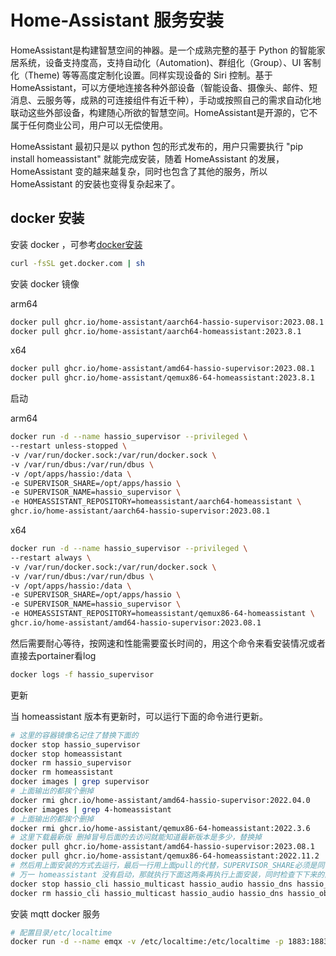 # Home-Assistant 服务安装

HomeAssistant是构建智慧空间的神器。是一个成熟完整的基于 Python 的智能家居系统，设备支持度高，支持自动化（Automation)、群组化（Group）、UI 客制化（Theme) 等等高度定制化设置。同样实现设备的 Siri 控制。基于HomeAssistant，可以方便地连接各种外部设备（智能设备、摄像头、邮件、短消息、云服务等，成熟的可连接组件有近千种），手动或按照自己的需求自动化地联动这些外部设备，构建随心所欲的智慧空间。HomeAssistant是开源的，它不属于任何商业公司，用户可以无偿使用。  

HomeAssistant 最初只是以 python 包的形式发布的，用户只需要执行 "pip install homeassistant" 就能完成安装，随着 HomeAssistant 的发展， HomeAssistant 变的越来越复杂，同时也包含了其他的服务，所以 HomeAssistant 的安装也变得复杂起来了。 

## docker 安装

安装 docker ，可参考[docker安装](docker安装.md)
```bash
curl -fsSL get.docker.com | sh
``` 

安装 docker 镜像

arm64
``` bash
docker pull ghcr.io/home-assistant/aarch64-hassio-supervisor:2023.08.1
docker pull ghcr.io/home-assistant/aarch64-homeassistant:2023.8.1
```

x64
``` bash
docker pull ghcr.io/home-assistant/amd64-hassio-supervisor:2023.08.1
docker pull ghcr.io/home-assistant/qemux86-64-homeassistant:2023.8.1
```

启动

arm64
```bash
docker run -d --name hassio_supervisor --privileged \
--restart unless-stopped \
-v /var/run/docker.sock:/var/run/docker.sock \
-v /var/run/dbus:/var/run/dbus \
-v /opt/apps/hassio:/data \
-e SUPERVISOR_SHARE=/opt/apps/hassio \
-e SUPERVISOR_NAME=hassio_supervisor \
-e HOMEASSISTANT_REPOSITORY=homeassistant/aarch64-homeassistant \
ghcr.io/home-assistant/aarch64-hassio-supervisor:2023.08.1
```




x64
```bash
docker run -d --name hassio_supervisor --privileged \
--restart always \
-v /var/run/docker.sock:/var/run/docker.sock \
-v /var/run/dbus:/var/run/dbus \
-v /opt/apps/hassio:/data \
-e SUPERVISOR_SHARE=/opt/apps/hassio \
-e SUPERVISOR_NAME=hassio_supervisor \
-e HOMEASSISTANT_REPOSITORY=homeassistant/qemux86-64-homeassistant \
ghcr.io/home-assistant/amd64-hassio-supervisor:2023.08.1

```

然后需要耐心等待，按网速和性能需要蛮长时间的，用这个命令来看安装情况或者直接去portainer看log


```bash
docker logs -f hassio_supervisor
```


更新

当 homeassistant 版本有更新时，可以运行下面的命令进行更新。
```bash
# 这里的容器镜像名记住了替换下面的
docker stop hassio_supervisor
docker stop homeassistant
docker rm hassio_supervisor
docker rm homeassistant
docker images | grep supervisor
# 上面输出的都挨个删掉
docker rmi ghcr.io/home-assistant/amd64-hassio-supervisor:2022.04.0
docker images | grep 4-homeassistant
# 上面输出的都挨个删掉
docker rmi ghcr.io/home-assistant/qemux86-64-homeassistant:2022.3.6
# 这里下载最新版 删掉冒号后面的去访问就能知道最新版本是多少，替换掉
docker pull ghcr.io/home-assistant/amd64-hassio-supervisor:2023.08.1
docker pull ghcr.io/home-assistant/qemux86-64-homeassistant:2022.11.2
# 然后用上面安装的方式去运行，最后一行用上面pull的代替，SUPERVISOR_SHARE必须是同一个地方，迁移也只需要迁移他
# 万一 homeassistant 没有启动，那就执行下面这两条再执行上面安装，同时检查下下来的两个镜像是不是最新的稳定版本（没有dev字样）
docker stop hassio_cli hassio_multicast hassio_audio hassio_dns hassio_observer hassio_supervisor homeassistant
docker rm hassio_cli hassio_multicast hassio_audio hassio_dns hassio_observer hassio_supervisor homeassistant
```

安装 mqtt docker 服务
```bash
# 配置目录/etc/localtime
docker run -d --name emqx -v /etc/localtime:/etc/localtime -p 1883:1883 -p 18083:18083 emqx/emqx
```